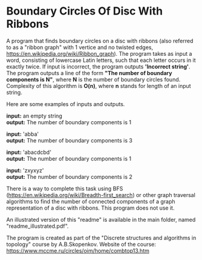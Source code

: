 # Boundary Circles Of Disc With Ribbons
A program that finds boundary circles on a disc with ribbons (also referred to as a "ribbon graph" with 1 vertice and no twisted edges, https://en.wikipedia.org/wiki/Ribbon_graph).
The program takes as input a word, consisting of lowercase Latin letters, such that each letter occurs in it exactly twice. If input is incorrect, the program outputs **'Incorrect string'**. The program outputs a line of the form **"The number of boundary components is N"**, where **N** is the number of boundary circles found. Complexity of this algorithm is **O(n)**, where **n** stands for length of an input string.

Here are some examples of inputs and outputs. 

**input:** an empty string\
**output:** The number of boundary components is 1

**input:** 'abba'\
**output:** The number of boundary components is 3

**input:** 'abacdcbd'\
**output:** The number of boundary components is 1

**input:** 'zxyxyz'\
**output:** The number of boundary components is 2

There is a way to complete this task using BFS (https://en.wikipedia.org/wiki/Breadth-first_search) or other graph traversal algorithms to find the number of connected components of a graph representation of a disc with ribbons. This program does not use it.

An illustrated version of this "readme" is available in the main folder, named "readme_illustrated.pdf".

The program is created as part of the "Discrete structures and algorithms in topology" course by A.B.Skopenkov. 
Website of the course: https://www.mccme.ru/circles/oim/home/combtop13.htm
